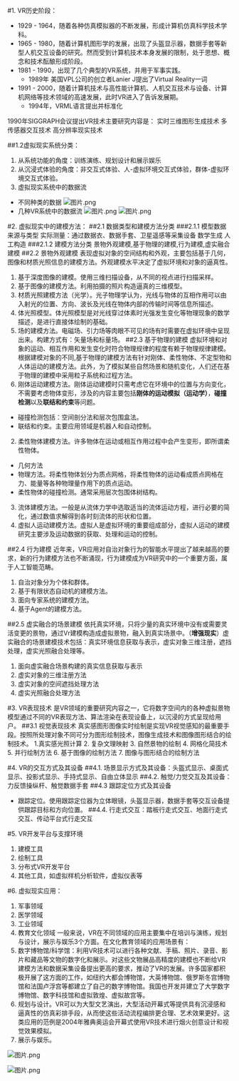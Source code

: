 #1. VR历史阶段：
- 1929 - 1964，随着各种仿真模拟器的不断发展，形成计算机仿真科学技术学科。
- 1965 - 1980，随着计算机图形学的发展，出现了头盔显示器，数据手套等新型人机交互设备的研究。然而受到计算机技术本身发展的限制，处于思想、概念和技术酝酿形成阶段。
- 1981 - 1990，出现了几个典型的VR系统，并用于军事实践。
  - 1989年 美国VPL公司的创立者Lanier J提出了Virtual Reality一词
- 1991 - 2000，随着计算机技术与高性能计算机、人机交互技术与设备、计算机网络等技术领域的高速发展，此时VR进入了告诉发展期。
  - 1994年，VRML语言提出并标准化


1990年SIGGRAPH会议提出VR技术主要研究内容是：
实时三维图形生成技术
多传感器交互技术
高分辨率现实技术

##1.2虚拟现实系统分类：
1. 从系统功能的角度：训练演练、规划设计和展示娱乐
2. 从沉浸式体验的角度：非交互式体验、人-虚拟环境交互式体验，群体-虚拟环境交互式体验。
3. 虚拟现实系统中的数据流
- 不同种类的数据
![图片.png](https://upload-images.jianshu.io/upload_images/15441001-2373b294ebb359e2.png?imageMogr2/auto-orient/strip%7CimageView2/2/w/1240)
- 几种VR系统中的数据流
![图片.png](https://upload-images.jianshu.io/upload_images/15441001-939bc19f3387e94c.png?imageMogr2/auto-orient/strip%7CimageView2/2/w/1240)
![图片.png](https://upload-images.jianshu.io/upload_images/15441001-ffb3701b152172ef.png?imageMogr2/auto-orient/strip%7CimageView2/2/w/1240)



#2. 虚拟现实中的建模方法：
##2.1 数据类型和建模方法分类
###2.1.1 模型数据来源与类型
实际测量：通过数据衣、数据手套、卫星遥感等采集设备
数学生成
人工构造
###2.1.2 建模方法分类
景物外观建模,基于物理的建模,行为建模,虚实融合建模
##2.2 景物外观建模
表现虚拟对象的空间结构和外观，主要包括基于几何，图像和材质光照信息的建模方法。外观建模水平决定了虚拟环境和对象的逼真性。
1.  基于深度图像的建模。使用三维扫描设备，从不同的视点进行扫描采样。
2. 基于图像的建模方法。利用拍摄的照片构造逼真的三维模型。
3. 材质光照建模方法（光学）。光子物理学认为，光线与物体的互相作用可以由入射光的位置、方向、波长及光线在物体内部的传输时间等信息所描述。
4. 体光照模型。体光照模型是对光线穿过体素时光强发生变化等物理现象的数学描述，是进行直接体绘制的基础。
5. 场的建模方法。电磁场、引力场等肉眼不可见的场有时需要在虚拟环境中呈现出来。构建方式有：矢量场和标量场。
##2.3  基于物理的建模
虚拟环境和对象的运动、相互作用和发生变化时符合物理规律的程度有赖于物理规律建模。根据建模对象的不同,基于物理的建模方法有针对刚体、柔性物体、不定型物和人体运动的建模方法。此外，为了模拟某些自然场景和随机变化，人们还在基于物理的建模中采用粒子系统和过程方法。
1. 刚体运动建模方法。刚体运动建模时只需考虑它在环境中的位置与方向变化，不需要考虑物体变形，涉及的内容主要包括**刚体的运动模拟（运动学）**，**碰撞检测**以及**联结和约束**等问题。
- 碰撞检测包括：空间剖分法和层次包围盒法。
- 联结和约束。主要应用领域是机器人和自动控制。
2. 柔性物体建模方法。许多物体在运动或相互作用过程中会产生变形，即所谓柔性物体。
- 几何方法
- 物理方法。将柔性物体划分为质点网格，将柔性物体的运动看成质点网格在力、能量等各种物理量作用下的质点运动。
- 柔性物体的碰撞检测。通常采用层次包围体树结构。
3. 流体建模方法。一般是从流体力学中选取适当的流体运动方程，进行必要的简化，通过数值求解得到各时刻流体的形状和位置。
4. 虚拟人运动建模方法。虚拟人是虚拟环境的重要组成部分，虚拟人运动的建模研究主要涉及运动数据的获取、处理和运动的控制。
  
##2.4 行为建模
近年来，VR应用对自治对象行为的智能水平提出了越来越高的要求，新的行为建模方法也不断涌现，行为建模成为VR研究中的一个重要方面，属于人工智能范畴。
1. 自治对象分为个体和群体。
2. 基于有限状态自动机的建模方法。
3. 面向专家系统的建模方法。
4. 基于Agent的建模方法。

##2.5 虚实融合的场景建模
依托真实环境，只将少量的真实环境中没有或需要灵活变更的景物，通过Vr建模构造成虚拟景物，融入到真实场景中。（**增强现实**）虚实融合的场景建模技术包括：真实环境信息获取与表示，虚实对象三维注册，遮挡处理，虚实光照融合处理等。
1. 面向虚实融合场景构建的真实信息获取与表示
2. 虚实对象的三维注册方法
3. 虚实对象的空间遮挡处理方法
4. 虚实光照融合处理方法

#3. VR表现技术
是VR领域的重要研究内容之一，它将数字空间内的各种虚拟景物模型通过不同的VR表现方法、算法渲染在表现设备上，以沉浸的方式呈现给用户。
##3.1 视觉表现技术
真实感图形图像实时绘制是实现VR视觉感知的最重要手段。按照所处理对象不同可分为图形绘制技术，图像生成技术和图像图形结合的绘制技术。
1.真实感光照计算
2. 复杂文理映射
3. 自然景物的绘制
4. 网格化简技术
5. 并行绘制方法
6. 基于图像的绘制方法
7. 图像与图形结合的绘制方法

#4. VR的交互方式及其设备
##4.1. 场景显示方式及其设备：头盔式显示、桌面式显示、投影式显示、手持式显示、自由立体显示
##4.2. 触觉/力觉交互及其设备：力反馈操纵杆、触觉数据手套
##4.3 跟踪定位方式及其设备  
- 跟踪定位。使用跟踪定位器为立体眼镜，头盔显示器，数据手套等交互设备提供跟踪目标和方向位置。
##4.4. 行走式交互：踏板行走式交互、地面行走式交互、传动平台式行走交互

#5. VR开发平台与支撑环境
1. 建模工具
2. 绘制工具
3. 分布式VR开发平台
4. 其他工具，如虚拟样机分析软件，虚拟仪表等

#6. 虚拟现实应用：
1. 军事领域
2. 医学领域
3. 工业领域
4. 教育文化领域
一般来说，VR在不同领域的应用主要集中在培训与演练，规划与设计，展示与娱乐3个方面。在文化教育领域的应用场景有：
1. 数字博物馆/科学馆：利用VR技术可以进行各种文献、手稿、照片、录音、影片和藏品等文物的数字化和展示。对这些文物展品高精度的建模也不断给VR建模方法和数据采集设备提出更高的要求，推动了VR的发展。许多国家都积极开展了这方面的工作，如纽约大都会博物馆，大英博物馆、俄罗斯冬宫博物馆和法国卢浮宫等都建立了自己的数字博物馆。我国也开发并建立了大学数字博物馆、数字科技馆和虚拟敦煌、虚拟故宫等。
2. 规划与设计。VR可以为大型文艺演出，大型活动开幕式等提供具有沉浸感和逼真性的仿真彩排手段，从而使这些活动流程编排更合理、艺术效果更好。这类应用的范例是2004年雅典奥运会开幕式使用VR技术进行烟火创意设计和视觉效果模拟。
3. 展示与娱乐。

![图片.png](https://upload-images.jianshu.io/upload_images/15441001-30b1cae7712cb0b8.png?imageMogr2/auto-orient/strip%7CimageView2/2/w/1240)

![图片.png](https://upload-images.jianshu.io/upload_images/15441001-8c8acbd1a1bed260.png?imageMogr2/auto-orient/strip%7CimageView2/2/w/1240)



